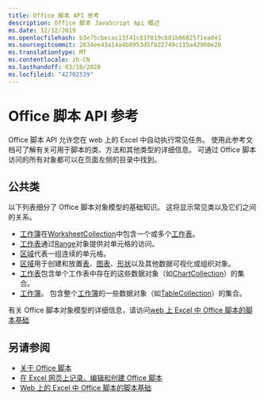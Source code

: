 ```yaml
---
title: Office 脚本 API 参考
description: Office 脚本 JavaScript Api 概述
ms.date: 12/12/2019
ms.openlocfilehash: b3e75cbecac13f41c83f019c681b0682571ead41
ms.sourcegitcommit: 2834ee43a14a4b0953d5fb22749c115a42960e20
ms.translationtype: MT
ms.contentlocale: zh-CN
ms.lasthandoff: 03/10/2020
ms.locfileid: "42702539"
---
```

# <a name="office-scripts-api-reference"></a>Office 脚本 API 参考

Office 脚本 API 允许您在 web 上的 Excel 中自动执行常见任务。 使用此参考文档可了解有关可用于脚本的类、方法和其他类型的详细信息。 可通过 Office 脚本访问的所有对象都可以在页面左侧的目录中找到。

## <a name="common-classes"></a>公共类

以下列表细分了 Office 脚本对象模型的基础知识。 这将显示常见类以及它们之间的关系。

- [工作簿](/javascript/api/office-scripts/excel/excel.workbook)在[WorksheetCollection](/javascript/api/office-scripts/excel/excel.worksheetcollection)中包含一个或多个[工作表](/javascript/api/office-scripts/excel/excel.worksheet)。
- [工作表](/javascript/api/office-scripts/excel/excel.worksheet)通过[Range](/javascript/api/office-scripts/excel/excel.range)对象提供对单元格的访问。
- [区域](/javascript/api/office-scripts/excel/excel.range)代表一组连续的单元格。
- [区域](/javascript/api/office-scripts/excel/excel.range)用于创建和放置[表](/javascript/api/office-scripts/excel/excel.table)、[图表](/javascript/api/office-scripts/excel/excel.chart)、[形状](/javascript/api/office-scripts/excel/excel.shape)以及其他数据可视化或组织对象。
- [工作表](/javascript/api/office-scripts/excel/excel.worksheet)包含单个工作表中存在的这些数据对象（如[ChartCollection](/javascript/api/office-scripts/excel/excel.chartcollection)）的集合。
- [工作簿](/javascript/api/office-scripts/excel/excel.workbook)。 包含整个[工作簿](/javascript/api/office-scripts/excel/excel.workbook)的一些数据对象（如[TableCollection](/javascript/api/office-scripts/excel/excel.tablecollection)）的集合。

有关 Office 脚本对象模型的详细信息，请访问[web 上 Excel 中 Office 脚本的脚本基础](/office/dev/scripts/develop/scripting-fundamentals)

## <a name="see-also"></a>另请参阅

- [关于 Office 脚本](/office/dev/scripts/overview/excel)
- [在 Excel 网页上记录、编辑和创建 Office 脚本](/office/dev/scripts/tutorials/excel-tutorial)
- [Web 上的 Excel 中 Office 脚本的脚本基础](/office/dev/scripts/develop/scripting-fundamentals)
